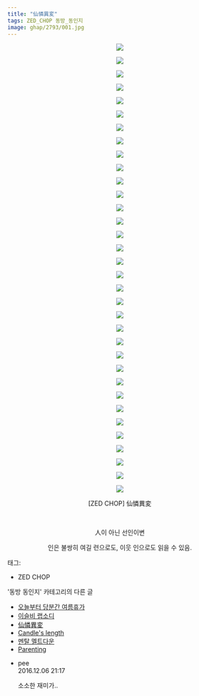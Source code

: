 ```yaml
---
title: "仙憐異変"
tags: ZED_CHOP 동방_동인지
image: ghap/2793/001.jpg
---
```

<div class="article">
<p style="text-align: center; clear: none; float: none;"><img src="{{ site.nasurl }}/ghap/2793/001.jpg"/></p>
<p style="text-align: center; clear: none; float: none;"><img src="{{ site.nasurl }}/ghap/2793/002.jpg"/></p>
<p style="text-align: center; clear: none; float: none;"><img src="{{ site.nasurl }}/ghap/2793/003.jpg"/></p>
<p style="text-align: center; clear: none; float: none;"><img src="{{ site.nasurl }}/ghap/2793/004.jpg"/></p>
<p style="text-align: center; clear: none; float: none;"><img src="{{ site.nasurl }}/ghap/2793/005.jpg"/></p>
<p style="text-align: center; clear: none; float: none;"><img src="{{ site.nasurl }}/ghap/2793/006.jpg"/></p>
<p style="text-align: center; clear: none; float: none;"><img src="{{ site.nasurl }}/ghap/2793/007.jpg"/></p>
<p style="text-align: center; clear: none; float: none;"><img src="{{ site.nasurl }}/ghap/2793/008.jpg"/></p>
<p style="text-align: center; clear: none; float: none;"><img src="{{ site.nasurl }}/ghap/2793/009.jpg"/></p>
<p style="text-align: center; clear: none; float: none;"><img src="{{ site.nasurl }}/ghap/2793/010.jpg"/></p>
<p style="text-align: center; clear: none; float: none;"><img src="{{ site.nasurl }}/ghap/2793/011.jpg"/></p>
<p style="text-align: center; clear: none; float: none;"><img src="{{ site.nasurl }}/ghap/2793/012.jpg"/></p>
<p style="text-align: center; clear: none; float: none;"><img src="{{ site.nasurl }}/ghap/2793/013.jpg"/></p>
<p style="text-align: center; clear: none; float: none;"><img src="{{ site.nasurl }}/ghap/2793/014.jpg"/></p>
<p style="text-align: center; clear: none; float: none;"><img src="{{ site.nasurl }}/ghap/2793/015.jpg"/></p>
<p style="text-align: center; clear: none; float: none;"><img src="{{ site.nasurl }}/ghap/2793/016.jpg"/></p>
<p style="text-align: center; clear: none; float: none;"><img src="{{ site.nasurl }}/ghap/2793/017.jpg"/></p>
<p style="text-align: center; clear: none; float: none;"><img src="{{ site.nasurl }}/ghap/2793/018.jpg"/></p>
<p style="text-align: center; clear: none; float: none;"><img src="{{ site.nasurl }}/ghap/2793/019.jpg"/></p>
<p style="text-align: center; clear: none; float: none;"><img src="{{ site.nasurl }}/ghap/2793/020.jpg"/></p>
<p style="text-align: center; clear: none; float: none;"><img src="{{ site.nasurl }}/ghap/2793/021.jpg"/></p>
<p style="text-align: center; clear: none; float: none;"><img src="{{ site.nasurl }}/ghap/2793/022.jpg"/></p>
<p style="text-align: center; clear: none; float: none;"><img src="{{ site.nasurl }}/ghap/2793/023.jpg"/></p>
<p style="text-align: center; clear: none; float: none;"><img src="{{ site.nasurl }}/ghap/2793/024.jpg"/></p>
<p style="text-align: center; clear: none; float: none;"><img src="{{ site.nasurl }}/ghap/2793/025.jpg"/></p>
<p style="text-align: center; clear: none; float: none;"><img src="{{ site.nasurl }}/ghap/2793/026.jpg"/></p>
<p style="text-align: center; clear: none; float: none;"><img src="{{ site.nasurl }}/ghap/2793/027.jpg"/></p>
<p style="text-align: center; clear: none; float: none;"><img src="{{ site.nasurl }}/ghap/2793/028.jpg"/></p>
<p style="text-align: center; clear: none; float: none;"><img src="{{ site.nasurl }}/ghap/2793/029.jpg"/></p>
<p style="text-align: center; clear: none; float: none;"><img src="{{ site.nasurl }}/ghap/2793/030.jpg"/></p>
<p style="text-align: center; clear: none; float: none;"><img src="{{ site.nasurl }}/ghap/2793/031.jpg"/></p>
<p style="text-align: center; clear: none; float: none;"><img src="{{ site.nasurl }}/ghap/2793/032.jpg"/></p>
<p style="text-align: center; clear: none; float: none;"><img src="{{ site.nasurl }}/ghap/2793/033.jpg"/></p>
<p style="text-align: center; clear: none; float: none;"><img src="{{ site.nasurl }}/ghap/2793/034.jpg"/></p>
<p style="text-align: center; clear: none; float: none;">[ZED CHOP] 仙憐異変</p>
<p style="text-align: center; clear: none; float: none;"><br/></p>
<p style="text-align: center; clear: none; float: none;">人이 아닌 선인이변</p>
<p style="text-align: center; clear: none; float: none;">인은 불쌍히 여길 련으로도, 이웃 인으로도 읽을 수 있음.</p>
</div><div class="tagTrail">
<p>태그: </p>
<ul>
<li>ZED CHOP</li>
</ul>
</div><div class="another">
<p>'동방 동인지' 카테고리의 다른 글</p>
<ul>
<li><a href="/2016-11-29-ghap_2795">오늘부터 당분간 여름휴가</a></li>
<li><a href="/2016-11-29-ghap_2794">이슬비 랩소디</a></li>
<li><a href="/2016-11-29-ghap_2793">仙憐異変</a></li>
<li><a href="/2016-11-29-ghap_2792">Candle's length</a></li>
<li><a href="/2016-11-29-ghap_2791">멘탈 멜트다운</a></li>
<li><a href="/2016-11-29-ghap_2790">Parenting</a></li>
</ul>
</div><div class="cb_module cb_fluid">
<div class="cb_wrt cb_profile">
<div class="comment">
<ul>
<li class="cb_thumb_off" id="comment14864207">
<div class="cb_comment_area">
<div class="cb_info_area">
<div class="cb_section">
<span class="cb_nick_name">pee</span>
</div>
<div class="cb_section">
<span class="cb_date">2016.12.06 21:17 </span>
</div>
</div>
<div class="cb_dsc_comment">
<p class="cb_dsc">
											소소한 재미가..
										</p>
</div>
</div></li>
</ul>
</div>
</div><!-- commentList close -->
</div>